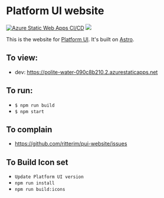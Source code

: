 # Platform UI website

[![Azure Static Web Apps CI/CD](https://github.com/ritterim/pui-website/actions/workflows/azure-static-web-apps-brave-dune-0c9867e0f.yml/badge.svg)](https://github.com/ritterim/pui-website/actions/workflows/azure-static-web-apps-brave-dune-0c9867e0f.yml) [![](https://data.jsdelivr.com/v1/package/npm/@ritterim/platform-ui/badge)](https://www.jsdelivr.com/package/npm/@ritterim/platform-ui)

This is the website for [Platform UI](https://github.com/ritterim/platform-ui). It's built on [Astro](https://astro.build). 

## To view:
* dev: https://polite-water-090c8b210.2.azurestaticapps.net

## To run:
* `$ npm run build`
* `$ npm start`

## To complain
* https://github.com/ritterim/pui-website/issues


## To Build Icon set
* `Update Platform UI version`
* `npm run install`
* `npm run build:icons`